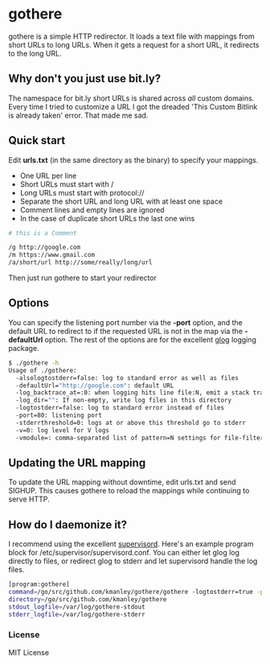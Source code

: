 # gothere

gothere is a simple HTTP redirector. It loads a text file with mappings from short URLs to
long URLs. When it gets a request for a short URL, it redirects to the long URL.
 
## Why don't you just use bit.ly?

The namespace for bit.ly short URLs is shared across *all* custom domains. Every time I 
tried to customize a URL I got the dreaded 'This Custom Bitlink is already taken' error.
That made me sad.

## Quick start

Edit **urls.txt** (in the same directory as the binary) to specify your mappings. 
* One URL per line
* Short URLs must start with /
* Long URLs must start with protocol://
* Separate the short URL and long URL with at least one space
* Comment lines and empty lines are ignored
* In the case of duplicate short URLs the last one wins

```bash
# this is a Comment

/g http://google.com
/m https://www.gmail.com
/a/short/url http://some/really/long/url
```

Then just run gothere to start your redirector

## Options

You can specify the listening port number via the **-port** option, 
and the default URL to redirect to if the requested URL is not in the map
via the **-defaultUrl** option. The rest of the options are for the 
excellent [glog](https://github.com/golang/glog) logging package.

```bash
$ ./gothere -h
Usage of ./gothere:
  -alsologtostderr=false: log to standard error as well as files
  -defaultUrl="http://google.com": default URL
  -log_backtrace_at=:0: when logging hits line file:N, emit a stack trace
  -log_dir="": If non-empty, write log files in this directory
  -logtostderr=false: log to standard error instead of files
  -port=80: listening port
  -stderrthreshold=0: logs at or above this threshold go to stderr
  -v=0: log level for V logs
  -vmodule=: comma-separated list of pattern=N settings for file-filtered logging
```

## Updating the URL mapping

To update the URL mapping without downtime, edit urls.txt and send SIGHUP. 
This causes gothere to reload the mappings while continuing to serve HTTP.

## How do I daemonize it?

I recommend using the excellent [supervisord](http://supervisord.org). Here's an 
example program block for /etc/supervisor/supervisord.conf. You can either let 
glog log directly to files, or redirect glog to stderr and let supervisord
handle the log files. 

```bash
[program:gothere]
command=/go/src/github.com/kmanley/gothere/gothere -logtostderr=true -port=80 -defaultUrl=http://whatever.com
directory=/go/src/github.com/kmanley/gothere
stdout_logfile=/var/log/gothere-stdout
stderr_logfile=/var/log/gothere-stderr
```

### License

MIT License
